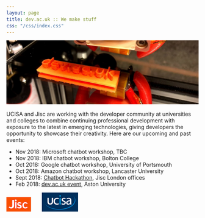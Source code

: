 ```yaml
---
layout: page
title: dev.ac.uk :: We make stuff
css: "/css/index.css"
---
```

<img id="header-big-imgs" src="/images/devacuk_bg.jpg" alt="dev.ac.uk | We make stuff">

UCISA and Jisc are working with the developer community at universities and colleges to combine continuing professional development with exposure to the latest in emerging technologies, giving developers the opportunity to showcase their creativity. Here are our upcoming and past events:

* Nov 2018: Microsoft chatbot workshop, TBC
* Nov 2018: IBM chatbot workshop, Bolton College
* Oct 2018: Google chatbot workshop, University of Portsmouth
* Oct 2018: Amazon chatbot workshop, Lancaster University
* Sept 2018: <a href="/events/2018/09/chatbot/">Chatbot Hackathon</a>, Jisc London offices
* Feb 2018: <a href="/events/2018/02/devacuk/">dev.ac.uk event</a>, Aston University

![Jisc](/images/jisc-logo-small.png) &nbsp;&nbsp;&nbsp;&nbsp;&nbsp; ![UCISA](/images/ucisa-logo-small.png) 

